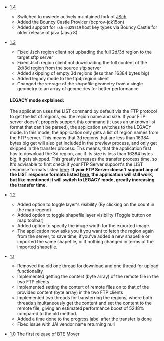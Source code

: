 
- [1.4](https://github.com/DavixDevelop/bte-mover/releases/tag/v1.4)
    - Switched to mwiede actively maintained fork of [JSch](https://github.com/mwiede/jsch)
    - Added the Bouncy Castle Provider (bcprov-jdk15on)
    - Added support for `ssh-ed25519` host key types via Bouncy Castle for older release of java (Java 8)
- [1.3](https://github.com/DavixDevelop/bte-mover/releases/tag/v1.3)
    - Fixed Jsch region client not uploading the full 2d/3d region to the target sftp server
    - Fixed Jsch region client not downloading the full content of the 2d/3d region from the source sftp server
    - Added skipping of empty 3d regions (less than 16384 bytes big)
    - Added legacy mode to the ftp4j region client
    - Changed the storage of the shapefile geometry from a single geometry to an array of geometries for better performance

    #### LEGACY mode explained:
    The application uses the LIST command by default via the FTP protocol to get the list of regions, ex. the region name and size. If your FTP server doesn't properly support this command (it uses an unknown list format that can't be parsed), the application switches to the LEGACY mode. In this mode, the application only gets a list of region names from the FTP server. This means that 3d regions that are less than 16384 bytes big get will also get included in the preview process, and only get skipped in the transfer process. This means, that the application first has to download the 3d region, and if its size is less than 16384 bytes big, it gets skipped. This greatly increases the transfer process time, so It's advisable to first check if your FTP Server support's the LIST response formats listed [here](http://www.sauronsoftware.it/projects/ftp4j/manual.php#12). **If your FTP Server doesn't support any of the LIST response formats listed [here](http://www.sauronsoftware.it/projects/ftp4j/manual.php#12), the application will still work, but like mentioned it will switch to LEGACY mode, greatly increasing the transfer time.**
    

- [1.2](https://github.com/DavixDevelop/bte-mover/releases/tag/v1.2)
    - Added option to toggle layer's visibility (By clicking on the count in the map legend)
    - Added option to toggle shapefile layer visibility (Toggle button on map toolbar)
    - Added option to specify the image width for the exported image.
    - The application now asks you if you want to fetch the region again from the server, to save time, if you've added a new shapefile or imported the same shapefile, or if nothing changed in terms of the imported shapefile.
- [1.1](https://github.com/DavixDevelop/bte-mover/releases/tag/v1.1)
    - Removed the old one thread for download and one thread for upload functionality
    - Implemented getting the content (byte array) of the remote file in the two FTP clients
    - Implemented setting the content of remote files on to that of the provided content (byte array) in the two FTP clients
    - Implemented two threads for transferring the regions, where both threads simultaneously get the content and set the content to the remote file, giving an estimated performance boost of 52.18% compared to the old method.
    - Added a time done to the progress label after the transfer is done
    - Fixed issue with JAI vendor name returning null
- [1.0](https://github.com/DavixDevelop/bte-mover/releases/tag/v1.0) The first release of BTE Mover
